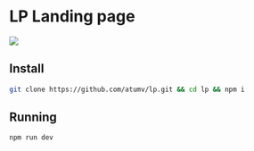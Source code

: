 # LP Landing page

![](preview.png)

## Install

```sh
git clone https://github.com/atumv/lp.git && cd lp && npm i
```

## Running

```sh
npm run dev
```